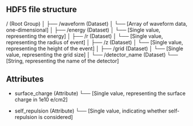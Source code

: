 HDF5 file structure
-------------------
/ (Root Group)
│
├── /waveform (Dataset)
│   └── [Array of waveform data, one-dimensional]
│
├── /energy (Dataset)
│   └── [Single value, representing the energy]
│
├── /r (Dataset)
│   └── [Single value, representing the radius of event]
│
├── /z (Dataset)
│   └── [Single value, representing the height of the event]
│
├── /grid (Dataset)
│   └── [Single value, representing the grid size]
│
└── /detector_name (Dataset)
    └── [String, representing the name of the detector]

Attributes
----------
- surface_charge (Attribute)
  └── [Single value, representing the surface charge in 1e10 e/cm2]
  
- self_repulsion (Attribute)
  └── [Single value, indicating whether self-repulsion is considered]
